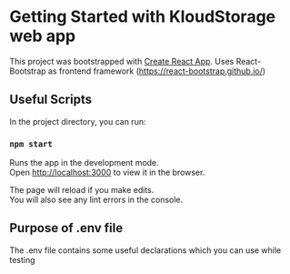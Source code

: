 # Getting Started with KloudStorage web app

This project was bootstrapped with [Create React App](https://github.com/facebook/create-react-app).
Uses React-Bootstrap as frontend framework (https://react-bootstrap.github.io/)

## Useful Scripts

In the project directory, you can run:

### `npm start`

Runs the app in the development mode.\
Open [http://localhost:3000](http://localhost:3000) to view it in the browser.

The page will reload if you make edits.\
You will also see any lint errors in the console.

## Purpose of .env file

The .env file contains some useful declarations which you can use while testing
